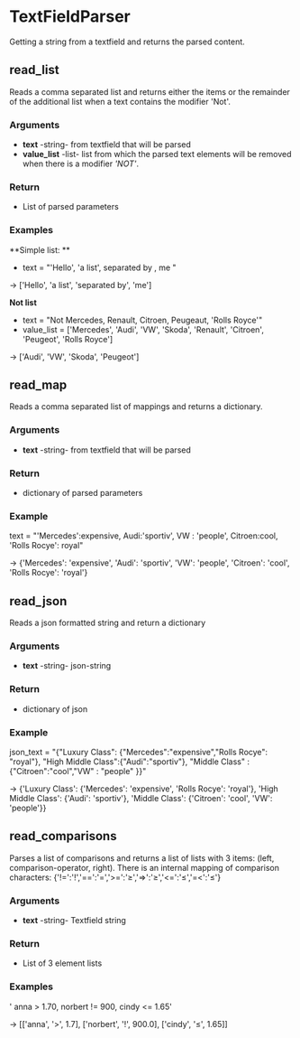 # TextFieldParser
Getting a string from a textfield and returns the parsed content.  

## read_list
Reads a comma separated list and returns either the items or the remainder of the additional list when a text contains the modifier 'Not'. 

### Arguments
* **text** -string- from textfield that will be parsed
* **value_list** -list- list from which the parsed text elements will be removed when there is a modifier *'NOT'*. 

### Return
* List of parsed parameters

### Examples

**Simple list: **

* text = "'Hello', 'a list', separated by , me "  

-> ['Hello', 'a list', 'separated by', 'me']

**Not list**

* text = "Not Mercedes, Renault, Citroen, Peugeaut, 'Rolls Royce'" 
* value_list = ['Mercedes', 'Audi', 'VW', 'Skoda', 'Renault', 'Citroen', 'Peugeot', 'Rolls Royce']

-> ['Audi', 'VW', 'Skoda', 'Peugeot'] 
 

## read_map
Reads a comma separated list of mappings and returns a dictionary. 

### Arguments
* **text** -string- from textfield that will be parsed

### Return
* dictionary of parsed parameters

### Example
text = "'Mercedes':expensive, Audi:'sportiv', VW : 'people', Citroen:cool, 'Rolls Rocye': royal"

-> {'Mercedes': 'expensive', 'Audi': 'sportiv', 'VW': 'people', 'Citroen': 'cool', 'Rolls Rocye': 'royal'}

## read_json
Reads a json formatted string and return a dictionary 

### Arguments
* **text** -string- json-string

### Return
* dictionary of json

### Example
json_text = "{\"Luxury Class\": {\"Mercedes\":\"expensive\",\"Rolls Rocye\": \"royal\"}, \"High Middle Class\":{\"Audi\":\"sportiv\"}, \"Middle Class\" : {\"Citroen\":\"cool\",\"VW\" : \"people\" }}"

-> {'Luxury Class': {'Mercedes': 'expensive', 'Rolls Rocye': 'royal'}, 'High Middle Class': {'Audi': 'sportiv'}, 'Middle Class': {'Citroen': 'cool', 'VW': 'people'}}

## read_comparisons
Parses a list of comparisons and returns a list of lists with 3 items: (left, comparison-operator, right). There is an internal mapping of comparison characters: {'!=':'!','==':'=','>=':'≥','=>':'≥','<=':'≤','=<':'≤'} 

### Arguments
* **text** -string- Textfield string

### Return
* List of 3 element lists

### Examples

' anna > 1.70, norbert != 900, cindy <= 1.65' 

-> [['anna', '>', 1.7], ['norbert', '!', 900.0], ['cindy', '≤', 1.65]]




